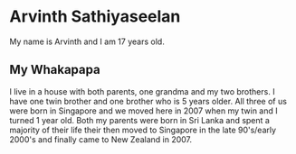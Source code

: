 # Arvinth Sathiyaseelan
My name is Arvinth and I am 17 years old.

## My Whakapapa
I live in a house with both parents, one grandma and my two brothers. I have one twin brother and one brother who is 5 years older. All three of us were born in Singapore and we moved here in 2007 when my twin and I turned 1 year old. Both my parents were born in Sri Lanka and spent a majority of their life their then moved to Singapore in the late 90's/early 2000's and finally came to New Zealand in 2007. 

